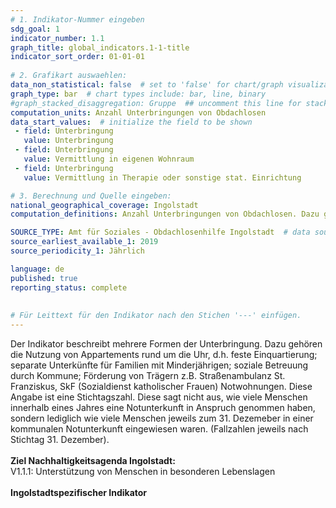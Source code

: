 ```yaml
---
# 1. Indikator-Nummer eingeben 
sdg_goal: 1 
indicator_number: 1.1
graph_title: global_indicators.1-1-title
indicator_sort_order: 01-01-01
 
# 2. Grafikart auswaehlen: 
data_non_statistical: false  # set to 'false' for chart/graph visualization 
graph_type: bar  # chart types include: bar, line, binary 
#graph_stacked_disaggregation: Gruppe  ## uncomment this line for stacked bars. eplace 'Geschlecht' with the field of aggregation. 
computation_units: Anzahl Unterbringungen von Obdachlosen   
data_start_values:  # initialize the field to be shown  
 - field: Unterbringung 
   value: Unterbringung 
 - field: Unterbringung 
   value: Vermittlung in eigenen Wohnraum
 - field: Unterbringung 
   value: Vermittlung in Therapie oder sonstige stat. Einrichtung  

# 3. Berechnung und Quelle eingeben: 
national_geographical_coverage: Ingolstadt 
computation_definitions: Anzahl Unterbringungen von Obdachlosen. Dazu gehören die Nutzung von Appartements rund um die Uhr, d.h. feste Einquartierung; separate Unterkünfte für Familien mit Minderjährigen; soziale Betreuung durch Kommune; Förderung von Trägern z.B. Straßenambulanz St. Franziskus, SkF (Sozialdienst katholischer Frauen) Notwohnungen

SOURCE_TYPE: Amt für Soziales - Obdachlosenhilfe Ingolstadt  # data source  
source_earliest_available_1: 2019
source_periodicity_1: Jährlich

language: de   
published: true 
reporting_status: complete
 
 
# Für Leittext für den Indikator nach den Stichen '---' einfügen. 
---
```

Der Indikator beschreibt mehrere Formen der Unterbringung. Dazu gehören die Nutzung von Appartements rund um die Uhr, d.h. feste Einquartierung; separate Unterkünfte für Familien mit Minderjährigen; soziale Betreuung durch Kommune; Förderung von Trägern z.B. Straßenambulanz St. Franziskus, SkF (Sozialdienst katholischer Frauen) Notwohnungen. Diese Angabe ist eine Stichtagszahl. Diese sagt nicht aus, wie viele Menschen innerhalb eines Jahres eine Notunterkunft in Anspruch genommen haben, sondern lediglich wie viele Menschen jeweils zum 31. Dezemeber in einer kommunalen Notunterkunft eingewiesen waren. (Fallzahlen jeweils nach Stichtag 31. Dezember). <br>
<br>
<b>Ziel Nachhaltigkeitsagenda Ingolstadt:</b><br> 
V1.1.1: Unterstützung von Menschen in besonderen Lebenslagen<br>
<br>
<b>Ingolstadtspezifischer Indikator</b>
